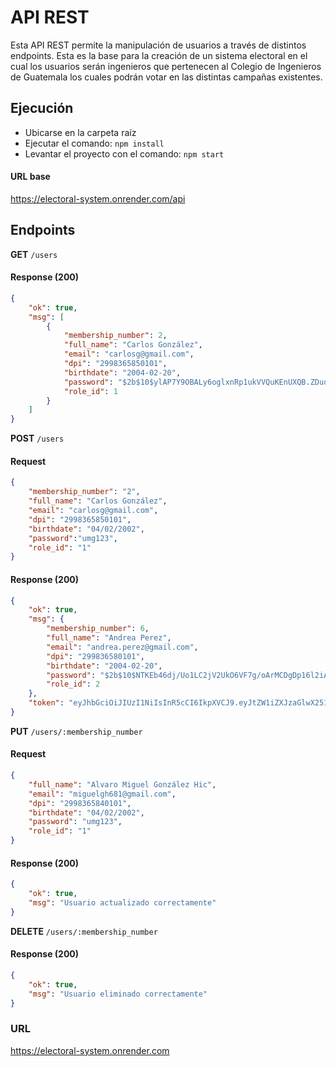 
# API REST

Esta API REST permite la manipulación de usuarios a través de distintos endpoints. Esta es la base para la creación de un sistema electoral en el cual los usuarios serán ingenieros que pertenecen al Colegio de Ingenieros de Guatemala los cuales podrán votar en las distintas campañas existentes.

## Ejecución
- Ubicarse en la carpeta raíz
- Ejecutar el comando: `npm install`
- Levantar el proyecto con el comando: `npm start`

#### URL base
https://electoral-system.onrender.com/api
## Endpoints

**GET** `/users`

#### Response (200)

```json
{
    "ok": true,
    "msg": [
        {
            "membership_number": 2,
            "full_name": "Carlos González",
            "email": "carlosg@gmail.com",
            "dpi": "2998365850101",
            "birthdate": "2004-02-20",
            "password": "$2b$10$ylAP7Y9OBALy6oglxnRp1ukVVQuKEnUXQB.ZDuq1k65oTw8fmmBwe",
            "role_id": 1
        }
    ]
}
```

**POST** `/users`
#### Request
```json
{
    "membership_number": "2",
    "full_name": "Carlos González",
    "email": "carlosg@gmail.com",
    "dpi": "2998365850101",
    "birthdate": "04/02/2002",
    "password":"umg123",
    "role_id": "1"
}
```

#### Response (200)
```json
{
    "ok": true,
    "msg": {
        "membership_number": 6,
        "full_name": "Andrea Perez",
        "email": "andrea.perez@gmail.com",
        "dpi": "299836580101",
        "birthdate": "2004-02-20",
        "password": "$2b$10$NTKEb46dj/Uo1LC2jV2UkO6VF7g/oArMCDgDp16l2iAhGpib3do3u",
        "role_id": 2
    },
    "token": "eyJhbGciOiJIUzI1NiIsInR5cCI6IkpXVCJ9.eyJtZW1iZXJzaGlwX251bWJlciI6Niwicm9sZV9pZCI6MiwiaWF0IjoxNzYwMjQ0OTE3LCJleHAiOjE3NjAyNjY1MTd9.OdqDyq_8QTnCwHSzqZJtCvWDsz8l-XUt4VGd5gUO-D0"
}
```

**PUT** `/users/:membership_number`
#### Request
```json
{
    "full_name": "Alvaro Miguel González Hic",
    "email": "miguelgh681@gmail.com",
    "dpi": "2998365840101",
    "birthdate": "04/02/2002",
    "password": "umg123",
    "role_id": "1"
}
```

#### Response (200)
```json
{
    "ok": true,
    "msg": "Usuario actualizado correctamente"
}
```

**DELETE** `/users/:membership_number`
#### Response (200)
```json
{
    "ok": true,
    "msg": "Usuario eliminado correctamente"
}
```
### URL 

https://electoral-system.onrender.com